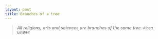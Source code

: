 ```yaml
---
layout: post
title: Branches of a tree
---
```


> *All religions, arts and sciences are branches of the same tree.*
> <small>Albert Einstein</small>
